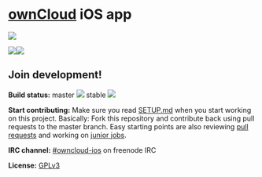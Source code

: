 # [ownCloud](https://owncloud.org) iOS app
[![](https://owncloud.org/wp-content/themes/owncloudorgnew/assets/img/clients/buttons/appstore.png)](https://itunes.apple.com/app/owncloud/id543672169)

[![](https://s5.mzstatic.com/eu/r30/Purple49/v4/68/9f/75/689f75f8-1524-f121-7503-32f47fe45896/screen322x572.jpeg)](https://itunes.apple.com/app/owncloud/id543672169)[![](https://s4.mzstatic.com/eu/r30/Purple69/v4/82/c5/4b/82c54bd9-9835-cbbd-2eac-20867ef8f7d6/screen322x572.jpeg)](https://itunes.apple.com/app/owncloud/id543672169)

## Join development!

**Build status:** master ![](https://api.travis-ci.org/owncloud/android.svg?branch=master) stable ![](https://api.travis-ci.org/owncloud/android.svg?branch=stable)

**Start contributing:** Make sure you read [SETUP.md](https://github.com/owncloud/ios/blob/master/SETUP.md) when you start working on this project. Basically: Fork this repository and contribute back using pull requests to the master branch.
Easy starting points are also reviewing [pull requests](https://github.com/owncloud/ios/pulls) and working on [junior jobs](https://github.com/owncloud/ios/issues?q=is%3Aopen+is%3Aissue+label%3A%22Junior+Job%22).

**IRC channel:** [#owncloud-ios](https://webchat.freenode.net/?channels=owncloud-ios) on freenode IRC

**License:** [GPLv3](https://github.com/owncloud/ios/blob/master/LICENSE.txt)
